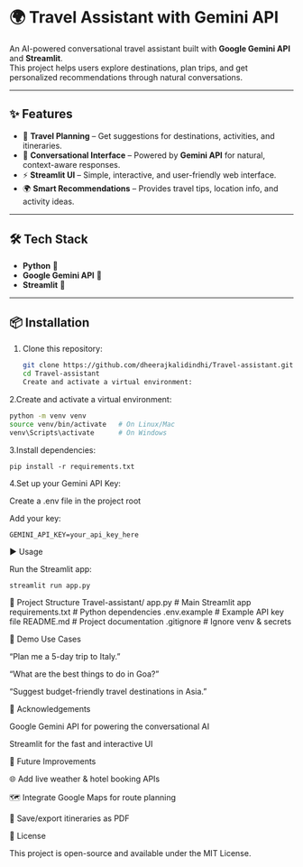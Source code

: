 # 🌍 Travel Assistant with Gemini API

An AI-powered conversational travel assistant built with **Google Gemini API** and **Streamlit**.  
This project helps users explore destinations, plan trips, and get personalized recommendations through natural conversations.

---

## ✨ Features
- 🧳 **Travel Planning** – Get suggestions for destinations, activities, and itineraries.  
- 💬 **Conversational Interface** – Powered by **Gemini API** for natural, context-aware responses.  
- ⚡ **Streamlit UI** – Simple, interactive, and user-friendly web interface.  
- 🌍 **Smart Recommendations** – Provides travel tips, location info, and activity ideas.  

---

## 🛠️ Tech Stack
- **Python** 🐍  
- **Google Gemini API** 🤖  
- **Streamlit** 🚀  

---

## 📦 Installation

1. Clone this repository:
   ```bash
   git clone https://github.com/dheerajkalidindhi/Travel-assistant.git
   cd Travel-assistant
   Create and activate a virtual environment:

2.Create and activate a virtual environment:
  ```bash
  python -m venv venv
  source venv/bin/activate   # On Linux/Mac
  venv\Scripts\activate      # On Windows
 ```

3.Install dependencies:
  ```
pip install -r requirements.txt
  ```

4.Set up your Gemini API Key:

Create a .env file in the project root

Add your key:
  ```
GEMINI_API_KEY=your_api_key_here
  ```

▶️ Usage

Run the Streamlit app:  
  ```
streamlit run app.py
  ```
📂 Project Structure
Travel-assistant/
app.py              # Main Streamlit app
requirements.txt    # Python dependencies
.env.example        # Example API key file
README.md           # Project documentation
.gitignore          # Ignore venv & secrets

🌟 Demo Use Cases

“Plan me a 5-day trip to Italy.”

“What are the best things to do in Goa?”

“Suggest budget-friendly travel destinations in Asia.”

🙌 Acknowledgements

Google Gemini API for powering the conversational AI

Streamlit for the fast and interactive UI

📌 Future Improvements

🌐 Add live weather & hotel booking APIs

🗺️ Integrate Google Maps for route planning

🧾 Save/export itineraries as PDF

📜 License

This project is open-source and available under the MIT License.



